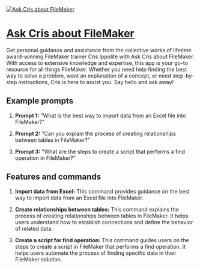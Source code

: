 [![Ask Cris about FileMaker](https://files.oaiusercontent.com/file-GG9T1GNFSHXWjsC9etZ0OgCe?se=2123-10-19T16%3A34%3A51Z&sp=r&sv=2021-08-06&sr=b&rscc=max-age%3D31536000%2C%20immutable&rscd=attachment%3B%20filename%3Defc3b449-d704-4575-974a-241fd8ddb6b4.png&sig=9dbQymEBzFfCe6vaa28i30Ct4VJH8s/Lmt371gDWKdI%3D)](https://chat.openai.com/g/g-shlRiwBIP-ask-cris-about-filemaker)

# [Ask Cris about FileMaker](https://chat.openai.com/g/g-shlRiwBIP-ask-cris-about-filemaker)

Get personal guidance and assistance from the collective works of lifetime award-winning FileMaker trainer Cris Ippolite with Ask Cris about FileMaker. With access to extensive knowledge and expertise, this app is your go-to resource for all things FileMaker. Whether you need help finding the best way to solve a problem, want an explanation of a concept, or need step-by-step instructions, Cris is here to assist you. Say hello and ask away!

## Example prompts

1. **Prompt 1:** "What is the best way to import data from an Excel file into FileMaker?"

2. **Prompt 2:** "Can you explain the process of creating relationships between tables in FileMaker?"

3. **Prompt 3:** "What are the steps to create a script that performs a find operation in FileMaker?"

## Features and commands

1. **Import data from Excel:** This command provides guidance on the best way to import data from an Excel file into FileMaker.

2. **Create relationships between tables:** This command explains the process of creating relationships between tables in FileMaker. It helps users understand how to establish connections and define the behavior of related data.

3. **Create a script for find operation:** This command guides users on the steps to create a script in FileMaker that performs a find operation. It helps users automate the process of finding specific data in their FileMaker solution.
